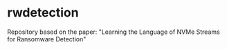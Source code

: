 # rwdetection
Repository based on the paper: "Learning the Language of NVMe Streams for Ransomware Detection"
